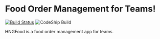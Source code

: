 # Food Order Management for Teams!

[![Build Status](https://travis-ci.org/neoighodaro/hngfood.svg)](https://travis-ci.org/neoighodaro/hngfood)
![CodeShip Build](https://codeship.com/projects/86128440-51ea-0134-1c4d-325cd45b0ee2/status?branch=master)

HNGFood is a food order management app for teams.
